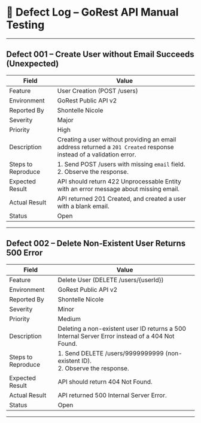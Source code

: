 # 🐛 Defect Log – GoRest API Manual Testing

---

## Defect 001 – Create User without Email Succeeds (Unexpected)

| Field | Value |
|------|-------|
| Feature | User Creation (POST /users) |
| Environment | GoRest Public API v2 |
| Reported By | Shontelle Nicole |
| Severity | Major |
| Priority | High |
| Description | Creating a user without providing an email address returned a `201 Created` response instead of a validation error. |
| Steps to Reproduce | 1. Send POST /users with missing `email` field. <br> 2. Observe the response. |
| Expected Result | API should return 422 Unprocessable Entity with an error message about missing email. |
| Actual Result | API returned 201 Created, and created a user with a blank email. |
| Status | Open |

---

## Defect 002 – Delete Non-Existent User Returns 500 Error

| Field | Value |
|------|-------|
| Feature | Delete User (DELETE /users/{userId}) |
| Environment | GoRest Public API v2 |
| Reported By | Shontelle Nicole |
| Severity | Minor |
| Priority | Medium |
| Description | Deleting a non-existent user ID returns a 500 Internal Server Error instead of a 404 Not Found. |
| Steps to Reproduce | 1. Send DELETE /users/9999999999 (non-existent ID). <br> 2. Observe the response. |
| Expected Result | API should return 404 Not Found. |
| Actual Result | API returned 500 Internal Server Error. |
| Status | Open |

---

